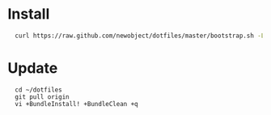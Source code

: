 # Install

```bash
  curl https://raw.github.com/newobject/dotfiles/master/bootstrap.sh -L -o - | sh
```

# Update
```hash
  cd ~/dotfiles
  git pull origin
  vi +BundleInstall! +BundleClean +q
```
